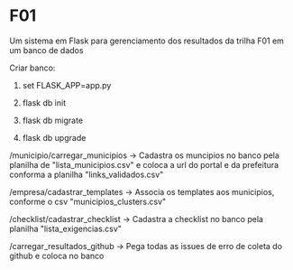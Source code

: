 # F01
Um sistema em Flask para gerenciamento dos resultados da trilha F01 em um banco de dados

Criar banco:

1) set FLASK_APP=app.py

2) flask db init

3) flask db migrate

4) flask db upgrade


<!-- URL utilizadas para configuração -->

/municipio/carregar_municipios -> 
    Cadastra os muncipios no banco pela planilha de "lista_municipios.csv" e coloca a url do portal e da prefeitura conforma a planilha "links_validados.csv"

/empresa/cadastrar_templates -> 
    Associa os templates aos municipios, conforme o csv "municipios_clusters.csv"

/checklist/cadastrar_checklist -> 
    Cadastra a checklist no banco pela planilha "lista_exigencias.csv"

/carregar_resultados_github ->
    Pega todas as issues de erro de coleta do github e coloca no banco
